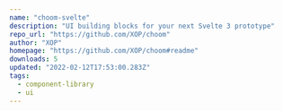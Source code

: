 ```yaml
---
name: "choom-svelte"
description: "UI building blocks for your next Svelte 3 prototype"
repo_url: "https://github.com/XOP/choom"
author: "XOP"
homepage: "https://github.com/XOP/choom#readme"
downloads: 5
updated: "2022-02-12T17:53:00.283Z"
tags: 
  - component-library
  - ui
---
```

